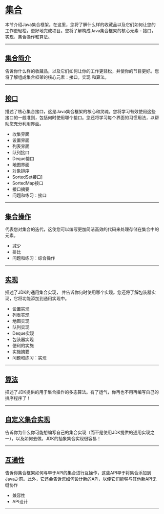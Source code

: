#   [集合](https://docs.oracle.com/javase/tutorial/collections/index.html)

本节介绍Java集合框架。在这里，您将了解什么样的收藏品以及它们如何让您的工作更轻松，更好地完成项目。您将了解构成Java集合框架的核心元素 - 接口，实现，集合操作和算法。

----

##  [集合简介](intro/README.md)

告诉你什么样的收藏品，以及它们如何让你的工作更轻松，并使你的节目更好。您将了解组成集合框架的核心元素：接口，实现 和算法。

----

##  [接口](interfaces/README.md)

描述了核心集合接口，这是Java集合框架的核心和灵魂。您将学习有效使用这些接口的一般准则，包括何时使用哪个接口。您还将学习每个界面的习惯用法，以帮助您充分利用界面。

-   收集界面
-   设置界面
-   列表界面
-   队列接口
-   Deque接口
-   地图界面
-   对象排序
-   SortedSet接口]
-   SortedMap接口
-   接口摘要
-   问题和练习：接口

----

##  [集合操作](streams/README.md)

代表您对集合的迭代，这使您可以编写更加简洁高效的代码来处理存储在集合中的元素。

-   减少
-   排比
-   问题和练习：综合操作

----

##  [实现](implementations/README.md)

描述了JDK的通用集合实现， 并告诉你何时使用哪个实现。您还将了解包装器实现，它将功能添加到通用实现中。

-   设置实现
-   列表实现
-   地图实现
-   队列实现
-   Deque实现
-   包装器实现
-   便利的实施
-   实施摘要
-   问题和练习：实现

----

##  [算法](algorithms/README.md)

描述了JDK提供的用于集合操作的多态算法。有了运气，你再也不用再编写自己的排序程序了！

----

##  [自定义集合实现](custom-implementations/README.md)

告诉你为什么你可能想编写自己的集合实现（而不是使用JDK提供的通用实现之一），以及如何去做。JDK的抽象集合实现很容易！

----

##  [互通性](interoperability/README.md)

告诉你集合框架如何与早于API的集合进行互操作，这些API早于将集合添加到Java之前。此外，它还会告诉您如何设计新的API，以便它们能够与其他新API无缝协作

-   兼容性
-   API设计

----

